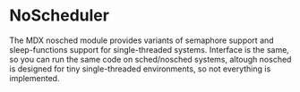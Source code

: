 # NoScheduler

The MDX nosched module provides variants of semaphore support and sleep-functions support for single-threaded systems.
Interface is the same, so you can run the same code on sched/nosched systems, altough nosched is designed for tiny single-threaded environments, so not everything is implemented.
